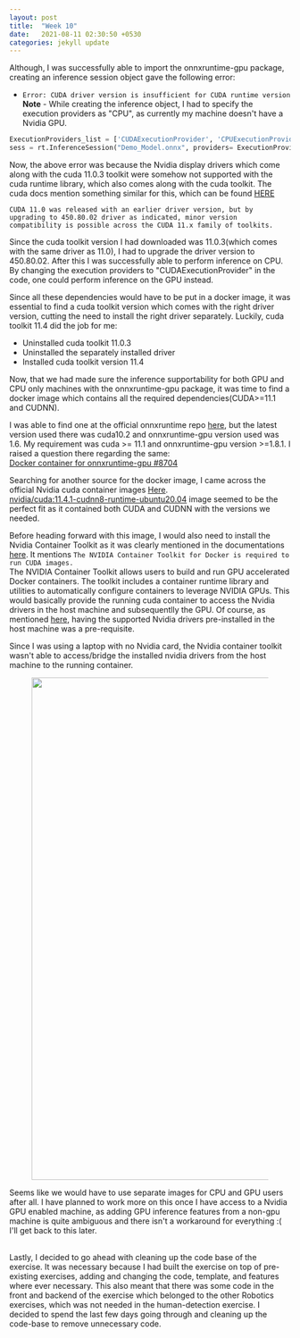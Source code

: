 ```yaml
---
layout: post
title:  "Week 10"
date:   2021-08-11 02:30:50 +0530
categories: jekyll update
---
```



Although, I was successfully able to import the onnxruntime-gpu package, creating an inference session object gave the following error:
* `Error: CUDA driver version is insufficient for CUDA runtime version` <br/>
**Note** - While creating the inference object, I had to specify the execution providers as "CPU", as currently my machine doesn't have a Nvidia GPU.

```python
ExecutionProviders_list = ['CUDAExecutionProvider', 'CPUExecutionProvider'] if torch.cuda.is_available() else ['CPUExecutionProvider']
sess = rt.InferenceSession("Demo_Model.onnx", providers= ExecutionProviders_list)
```

Now, the above error was because the Nvidia display drivers which come along with the cuda 11.0.3 toolkit were somehow not supported with the cuda runtime library, which also comes along with the cuda toolkit. The cuda docs mention something similar for this, which can be found [HERE](https://docs.nvidia.com/deploy/cuda-compatibility/index.html#minor-version-compatibility)

`CUDA 11.0 was released with an earlier driver version, but by upgrading to 450.80.02 driver as indicated, minor version compatibility is possible across the CUDA 11.x family of toolkits.`

Since the cuda toolkit version I had downloaded was 11.0.3(which comes with the same driver as 11.0), I had to upgrade the driver version to 450.80.02. After this I was successfully able to perform inference on CPU. By changing the execution providers to "CUDAExecutionProvider" in the code, one could perform inference on the GPU instead. 

Since all these dependencies would have to be put in a docker image, it was essential to find a cuda toolkit version which comes with the right driver version, cutting the need to install the right driver separately. Luckily, cuda toolkit 11.4 did the job for me:
* Uninstalled cuda toolkit 11.0.3
* Uninstalled the separately installed driver
* Installed cuda toolkit version 11.4

Now, that we had made sure the inference supportability for both GPU and CPU only machines with the onnxruntime-gpu package, it was time to find a docker image which contains all the required dependencies(CUDA>=11.1  and CUDNN).

I was able to find one at the official onnxruntime repo [here](https://github.com/microsoft/onnxruntime/tree/master/dockerfiles), but the latest version used there was cuda10.2 and onnxruntime-gpu version used was 1.6. My requirement was cuda >= 11.1 and onnxruntime-gpu version >=1.8.1. I raised a question there regarding the same: <br/>
[Docker container for onnxruntime-gpu #8704](https://github.com/microsoft/onnxruntime/discussions/8704)

Searching for another source for the docker image, I came across the official Nvidia cuda container images [Here](https://hub.docker.com/r/nvidia/cuda). <br/>
[nvidia/cuda:11.4.1-cudnn8-runtime-ubuntu20.04](https://hub.docker.com/layers/nvidia/cuda/11.4.1-cudnn8-runtime-ubuntu20.04/images/sha256-cac44eff2dd2f5381b6b77468cad5da1d50579ed20be151ca51c60259be5fc3c?context=explore) image seemed to be the perfect fit as it contained both CUDA and CUDNN with the versions we needed.

Before heading forward with this image, I would also need to install the Nvidia Container Toolkit as it was clearly mentioned in the documentations [here](https://hub.docker.com/r/nvidia/cuda). It mentions `The NVIDIA Container Toolkit for Docker is required to run CUDA images.` <br/>
The NVIDIA Container Toolkit allows users to build and run GPU accelerated Docker containers. The toolkit includes a container runtime library and utilities to automatically configure containers to leverage NVIDIA GPUs. This would basically provide the running cuda container to access the Nvidia drivers in the host machine and subsequentlly the GPU.
Of course, as mentioned [here](https://docs.nvidia.com/datacenter/cloud-native/container-toolkit/install-guide.html#install-guide), having the supported Nvidia drivers pre-installed in the host machine was a pre-requisite.

Since I was using a laptop with no Nvidia card, the Nvidia container toolkit wasn't able to access/bridge the installed nvidia drivers from the host machine to the running container.

<figure>
<center> <img src="../../../../../assets/images/cuda_container_error.png" alt="error" width="900"> </center>
    <center> <figcaption></figcaption> </center>
</figure>

Seems like we would have to use separate images for CPU and GPU users after all. I have planned to work more on this once I have access to a Nvidia GPU enabled machine, as adding GPU inference features from a non-gpu machine is quite ambiguous and there isn't a workaround for everything :( I'll get back to this later. <br/> <br/>

Lastly, I decided to go ahead with cleaning up the code base of the exercise. It was necessary because I had built the exercise on top of pre-existing exercises, adding and changing the code, template, and features where ever necessary. This also meant that there was some code in the front and backend of the exercise which belonged to the other Robotics exercises, which was not needed in the human-detection exercise. I decided to spend the last few days going through and cleaning up the code-base to remove unnecessary code.